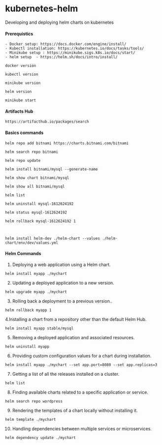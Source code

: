 # kubernetes-helm
Developing and deploying helm charts on kubernetes

#### Prerequistics

```
- Docker setup: https://docs.docker.com/engine/install/
- Kubectl installation: https://kubernetes.io/docs/tasks/tools/
- Minikube setup : https://minikube.sigs.k8s.io/docs/start/
- helm setup  - https://helm.sh/docs/intro/install/

docker version

kubectl version

minikube version

helm version

minikube start
```

#### Artifacts Hub

```
https://artifacthub.io/packages/search

```


#### Basics commands

```
helm repo add bitnami https://charts.bitnami.com/bitnami

helm search repo bitnami

helm repo update 

helm install bitnami/mysql --generate-name

helm show chart bitnami/mysql

helm show all bitnami/mysql

helm list

helm uninstall mysql-1612624192

helm status mysql-1612624192

helm rollback mysql-1612624192 1



helm install helm-dev ./helm-chart --values ./helm-chart/env/dev/values.yml

```



#### Helm Commands

1. Deploying a web application using a Helm chart.

```
helm install myapp ./mychart
```

2. Updating a deployed application to a new version.

```
helm upgrade myapp ./mychart
```

3. Rolling back a deployment to a previous version..

```
helm rollback myapp 1
```

4.Installing a chart from a repository other than the default Helm Hub.

```
helm install myapp stable/mysql
```

5. Removing a deployed application and associated resources.

```
helm uninstall myapp
```

6. Providing custom configuration values for a chart during installation.

```
helm install myapp ./mychart --set app.port=8080 --set app.replicas=3
```
7. Getting a list of all the releases installed on a cluster.

```
helm list
```

8. Finding available charts related to a specific application or service.

```
helm search repo wordpress
```


9. Rendering the templates of a chart locally without installing it.

```
helm template ./mychart
```


10. Handling dependencies between multiple services or microservices.

```
helm dependency update ./mychart
```
